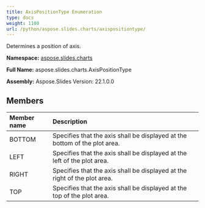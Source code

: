 ```yaml
---
title: AxisPositionType Enumeration
type: docs
weight: 1100
url: /python/aspose.slides.charts/axispositiontype/
---
```


Determines a position of axis.

**Namespace:** [aspose.slides.charts](/python/aspose.slides.charts/)

**Full Name:** aspose.slides.charts.AxisPositionType

**Assembly:**  Aspose.Slides Version: 22.1.0.0

## **Members**
|**Member name**|**Description**|
| :- | :- |
|BOTTOM|Specifies that the axis shall be displayed at the bottom of the plot area.|
|LEFT|Specifies that the axis shall be displayed at the left of the plot area.|
|RIGHT|Specifies that the axis shall be displayed at the right of the plot area.|
|TOP|Specifies that the axis shall be displayed at the top of the plot area.|
